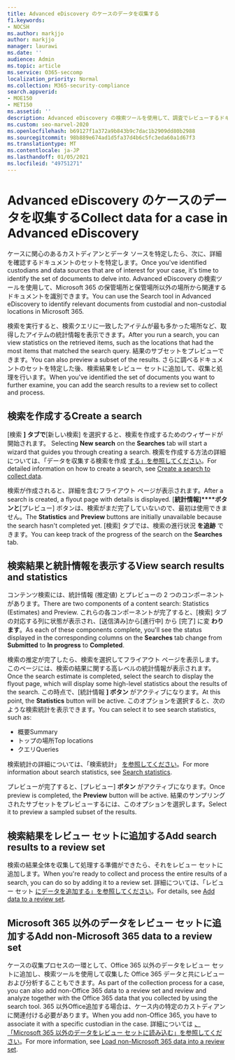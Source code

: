 ```yaml
---
title: Advanced eDiscovery のケースのデータを収集する
f1.keywords:
- NOCSH
ms.author: markjjo
author: markjjo
manager: laurawi
ms.date: ''
audience: Admin
ms.topic: article
ms.service: O365-seccomp
localization_priority: Normal
ms.collection: M365-security-compliance
search.appverid:
- MOE150
- MET150
ms.assetid: ''
description: Advanced eDiscovery の検索ツールを使用して、調査でレビューするドキュメント セットを識別する方法について説明します。
ms.custom: seo-marvel-2020
ms.openlocfilehash: b69127f1a372a9b843b9c7dac1b2909dd80b2988
ms.sourcegitcommit: 98b889e674ad1d5fa37d4b6c5fc3eda60a1d67f3
ms.translationtype: MT
ms.contentlocale: ja-JP
ms.lasthandoff: 01/05/2021
ms.locfileid: "49751271"
---
```

# <a name="collect-data-for-a-case-in-advanced-ediscovery"></a><span data-ttu-id="69f47-103">Advanced eDiscovery のケースのデータを収集する</span><span class="sxs-lookup"><span data-stu-id="69f47-103">Collect data for a case in Advanced eDiscovery</span></span>

<span data-ttu-id="69f47-104">ケースに関心のあるカストディアンとデータ ソースを特定したら、次に、詳細を確認するドキュメントのセットを特定します。</span><span class="sxs-lookup"><span data-stu-id="69f47-104">Once you've identified custodians and data sources that are of interest for your case, it's time to identify the set of documents to delve into.</span></span> <span data-ttu-id="69f47-105">Advanced eDiscovery の検索ツールを使用して、Microsoft 365 の保管場所と保管場所以外の場所から関連するドキュメントを識別できます。</span><span class="sxs-lookup"><span data-stu-id="69f47-105">You can use the Search tool in Advanced eDiscovery to identify relevant documents from custodial and non-custodial locations in Microsoft 365.</span></span>

<span data-ttu-id="69f47-106">検索を実行すると、検索クエリに一致したアイテムが最も多かった場所など、取得したアイテムの統計情報を表示できます。</span><span class="sxs-lookup"><span data-stu-id="69f47-106">After you run a search, you can view statistics on the retrieved items, such as the locations that had the most items that matched the search query.</span></span> <span data-ttu-id="69f47-107">結果のサブセットをプレビューできます。</span><span class="sxs-lookup"><span data-stu-id="69f47-107">You can also preview a subset of the results.</span></span> <span data-ttu-id="69f47-108">さらに調べるドキュメントのセットを特定した後、検索結果をレビュー セットに追加して、収集と処理を行います。</span><span class="sxs-lookup"><span data-stu-id="69f47-108">When you've identified the set of documents you want to further examine, you can add the search results to a review set to collect and process.</span></span>

## <a name="create-a-search"></a><span data-ttu-id="69f47-109">検索を作成する</span><span class="sxs-lookup"><span data-stu-id="69f47-109">Create a search</span></span>

<span data-ttu-id="69f47-110">[検索 **] タブで**[新しい検索] を選択すると、検索を作成するためのウィザードが開始されます。 </span><span class="sxs-lookup"><span data-stu-id="69f47-110">Selecting **New search** on the **Searches** tab will start a wizard that guides you through creating a search.</span></span> <span data-ttu-id="69f47-111">検索を作成する方法の詳細については、「データを収集する検索を作成 [する」を参照してください](create-search-to-collect-data.md)。</span><span class="sxs-lookup"><span data-stu-id="69f47-111">For detailed information on how to create a search, see [Create a search to collect data](create-search-to-collect-data.md).</span></span>

<span data-ttu-id="69f47-112">検索が作成されると、詳細を含むフライアウト ページが表示されます。</span><span class="sxs-lookup"><span data-stu-id="69f47-112">After a search is created, a flyout page with details is displayed.</span></span> <span data-ttu-id="69f47-113">[**統計情報]\*\*\*\*ボタンと**[プレビュー] ボタンは、検索がまだ完了していないので、最初は使用できません。</span><span class="sxs-lookup"><span data-stu-id="69f47-113">The **Statistics** and **Preview** buttons are initially unavailable because the search hasn't completed yet.</span></span> <span data-ttu-id="69f47-114">[検索] タブでは、検索の進行状況 **を追跡** できます。</span><span class="sxs-lookup"><span data-stu-id="69f47-114">You can keep track of the progress of the search on the **Searches** tab.</span></span>

## <a name="view-search-results-and-statistics"></a><span data-ttu-id="69f47-115">検索結果と統計情報を表示する</span><span class="sxs-lookup"><span data-stu-id="69f47-115">View search results and statistics</span></span>

<span data-ttu-id="69f47-116">コンテンツ検索には、統計情報 (推定値) とプレビューの 2 つのコンポーネントがあります。</span><span class="sxs-lookup"><span data-stu-id="69f47-116">There are two components of a content search: Statistics (Estimates) and Preview.</span></span> <span data-ttu-id="69f47-117">これらの各コンポーネントが完了すると、[検索] タブの対応する列に状態が表示され、[送信済み]から[進行中] から [完了] に変 **わります**。</span><span class="sxs-lookup"><span data-stu-id="69f47-117">As each of these components complete, you'll see the status displayed in the corresponding columns on the **Searches** tab change from **Submitted** to **In progress** to **Completed**.</span></span>

<span data-ttu-id="69f47-118">検索の推定が完了したら、検索を選択してフライアウト ページを表示します。このページには、検索の結果に関する高レベルの統計情報が表示されます。</span><span class="sxs-lookup"><span data-stu-id="69f47-118">Once the search estimate is completed, select the search to display the flyout page, which will display some high-level statistics about the results of the search.</span></span> <span data-ttu-id="69f47-119">この時点で、[統計情報 **] ボタン** がアクティブになります。</span><span class="sxs-lookup"><span data-stu-id="69f47-119">At this point, the **Statistics** button will be active.</span></span> <span data-ttu-id="69f47-120">このオプションを選択すると、次のような検索統計を表示できます。</span><span class="sxs-lookup"><span data-stu-id="69f47-120">You can select it to see search statistics, such as:</span></span>

- <span data-ttu-id="69f47-121">概要</span><span class="sxs-lookup"><span data-stu-id="69f47-121">Summary</span></span>
- <span data-ttu-id="69f47-122">トップの場所</span><span class="sxs-lookup"><span data-stu-id="69f47-122">Top locations</span></span>
- <span data-ttu-id="69f47-123">クエリ</span><span class="sxs-lookup"><span data-stu-id="69f47-123">Queries</span></span>

<span data-ttu-id="69f47-124">検索統計の詳細については、「検索統計」 [を参照してください](search-statistics-in-advanced-ediscovery.md)。</span><span class="sxs-lookup"><span data-stu-id="69f47-124">For more information about search statistics, see [Search statistics](search-statistics-in-advanced-ediscovery.md).</span></span>

<span data-ttu-id="69f47-125">プレビューが完了すると、[プレビュー] **ボタン** がアクティブになります。</span><span class="sxs-lookup"><span data-stu-id="69f47-125">Once preview is completed, the **Preview** button will be active.</span></span> <span data-ttu-id="69f47-126">結果のサンプリングされたサブセットをプレビューするには、このオプションを選択します。</span><span class="sxs-lookup"><span data-stu-id="69f47-126">Select it to preview a sampled subset of the results.</span></span>

## <a name="add-search-results-to-a-review-set"></a><span data-ttu-id="69f47-127">検索結果をレビュー セットに追加する</span><span class="sxs-lookup"><span data-stu-id="69f47-127">Add search results to a review set</span></span>

<span data-ttu-id="69f47-128">検索の結果全体を収集して処理する準備ができたら、それをレビュー セットに追加します。</span><span class="sxs-lookup"><span data-stu-id="69f47-128">When you're ready to collect and process the entire results of a search, you can do so by adding it to a review set.</span></span> <span data-ttu-id="69f47-129">詳細については、「レビュー セット [にデータを追加する」を参照してください](add-data-to-review-set.md)。</span><span class="sxs-lookup"><span data-stu-id="69f47-129">For details, see [Add data to a review set](add-data-to-review-set.md).</span></span>

## <a name="add-non-microsoft-365-data-to-a-review-set"></a><span data-ttu-id="69f47-130">Microsoft 365 以外のデータをレビュー セットに追加する</span><span class="sxs-lookup"><span data-stu-id="69f47-130">Add non-Microsoft 365 data to a review set</span></span>

<span data-ttu-id="69f47-131">ケースの収集プロセスの一環として、Office 365 以外のデータをレビュー セットに追加し、検索ツールを使用して収集した Office 365 データと共にレビューおよび分析することもできます。</span><span class="sxs-lookup"><span data-stu-id="69f47-131">As part of the collection process for a case, you can also add non-Office 365 data to a review set and review and analyze together with the Office 365 data that you collected by using the search tool.</span></span> <span data-ttu-id="69f47-132">365 以外Office追加する場合は、ケース内の特定のカストディアンに関連付ける必要があります。</span><span class="sxs-lookup"><span data-stu-id="69f47-132">When you add non-Office 365, you have to associate it with a specific custodian in the case.</span></span> <span data-ttu-id="69f47-133">詳細については [、「Microsoft 365 以外のデータをレビュー セットに読み込む」を参照してください](load-non-Office-365-data-into-a-review-set.md)。</span><span class="sxs-lookup"><span data-stu-id="69f47-133">For more information, see [Load non-Microsoft 365 data into a review set](load-non-Office-365-data-into-a-review-set.md).</span></span>
